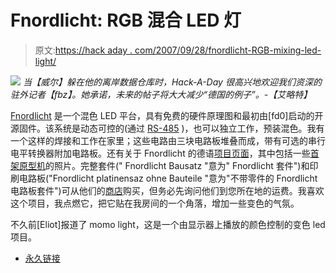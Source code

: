 # Fnordlicht: RGB 混合 LED 灯

> 原文:[https://hack aday . com/2007/09/28/fnordlicht-RGB-mixing-led-light/](https://hackaday.com/2007/09/28/fnordlicht-rgb-mixing-led-light/)

![](../Images/59824142fad9c61fc62711abd9ba01b7.png)
*当【威尔】躲在他的离岸数据仓库时，Hack-A-Day 很高兴地欢迎我们资深的驻外记者【fbz】。她承诺，未来的帖子将大大减少“德国的例子”。-【艾略特】*

[Fnordlicht](http://www.lochraster.org/fnordlicht/) 是一个混色 LED 平台，具有免费的硬件原理图和最初由[fd0]启动的开源固件。该系统是动态可控的(通过 [RS-485](http://en.wikipedia.org/wiki/EIA-485) )，也可以独立工作，预装混色。我有一个这样的焊接和工作在家里；这些电路由三块电路板堆叠而成，带有可选的串行电平转换器附加电路板。还有关于 Fnordlicht 的德语[项目页面](http://koeln.ccc.de/prozesse/running/fnordlicht/)，其中包括一些[首架原型机](http://koeln.ccc.de/prozesse/running/fnordlicht/fotos-prototyp1.xml)的照片。完整套件(" Fnordlicht Bausatz "意为" Fnordlicht 套件")和印刷电路板("Fnordlicht platinensaz ohne Bauteile "意为"不带零件的 Fnordlicht 电路板套件")可从他们的[商店](http://ws.lochraster.org/ws/index.htm)购买，但务必先询问他们到您所在地的运费。我喜欢这个项目，我点燃它，把它贴在我房间的一个角落，增加一些变色的气氛。

不久前[Eliot]报道了 momo light，这是一个由显示器上播放的颜色控制的变色 led 项目。

*   [永久链接](http://www.lochraster.org/fnordlicht/)